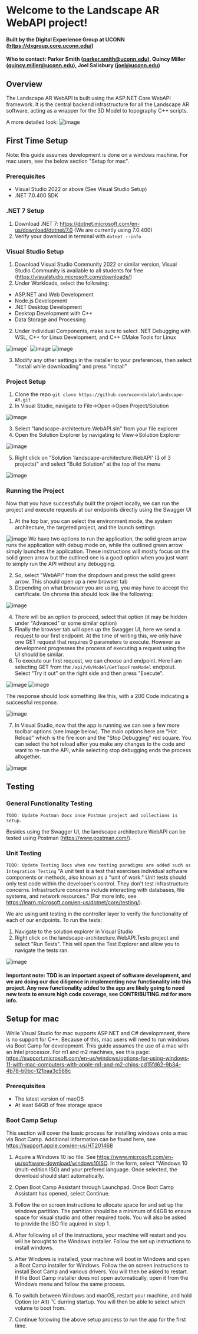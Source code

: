 # Welcome to the Landscape AR WebAPI project!
#### Built by the Digital Experience Group at UCONN (https://dxgroup.core.uconn.edu/)
#### Who to contact: Parker Smith (parker.smith@uconn.edu), Quincy Miller (quincy.miller@uconn.edu), Joel Salisbury (joel@uconn.edu)

## Overview
The Landscape AR WebAPI is built using the ASP.NET Core WebAPI framework. It is the central backend infrastructure for all the Landscape AR software, acting as a wrapper for the 3D Model to topography C++ scripts.

A more detailed look:
![image](https://github.com/uconndxlab/landscape-AR/assets/32872369/12bd0b76-ff89-4cc8-849f-f5374f9f7188)


## First Time Setup
Note: this guide assumes development is done on a windows machine. For mac users, see the below section "Setup for mac".
### Prerequisites 
- Visual Studio 2022 or above (See Visual Studio Setup)
- .NET 7.0.400 SDK

### .NET 7 Setup
1. Download .NET 7: https://dotnet.microsoft.com/en-us/download/dotnet/7.0 (We are currently using 7.0.400)
2. Verify your download in terminal with ```dotnet --info```

### Visual Studio Setup
1. Download Visual Studio Community 2022 or similar version, Visual Studio Community is available to all students for free (https://visualstudio.microsoft.com/downloads/)
2. Under Workloads, select the following: 
  - ASP.NET and Web Development
  - Node.js Development
  - .NET Desktop Development
  - Desktop Development with C++
  - Data Storage and Processing

2. Under Individual Components, make sure to select .NET Debugging with WSL, C++ for Linux Development, and C++ CMake Tools for Linux

![image](https://github.com/uconndxlab/landscape-AR/assets/32872369/bf81151e-1bcc-4f63-87d4-342cea25b2d0)` ![image](https://github.com/uconndxlab/landscape-AR/assets/32872369/28d82329-da8f-4a8d-b435-109e8c7d9adc) ![image](https://github.com/uconndxlab/landscape-AR/assets/32872369/31dc173e-9873-4c76-8ad2-8d4b62c21355)


3. Modify any other settings in the installer to your preferences, then select "Install while downloading" and press "Install"

### Project Setup
1. Clone the repo ```git clone https://github.com/uconndxlab/landscape-AR.git```
2. In Visual Studio, navigate to File->Open->Open Project/Solution

![image](https://github.com/uconndxlab/landscape-AR/assets/32872369/02643562-8f8a-4921-ba2a-54800f078332)

3. Select "landscape-architecture.WebAPI.sln" from your file explorer
4. Open the Solution Explorer by navigating to View->Solution Explorer

![image](https://github.com/uconndxlab/landscape-AR/assets/32872369/58b387c8-fd73-4469-b626-decb5e9d6421)

5. Right click on "Solution 'landscape-architecture.WebAPI' (3 of 3 projects)" and select "Build Solution" at the top of the menu

![image](https://github.com/uconndxlab/landscape-AR/assets/32872369/70cc1961-0b3e-4d2a-80ef-9e1d98a3da52)

### Running the Project

Now that you have successfully built the project locally, we can run the project and execute requests at our endpoints directly using the Swagger UI

1. At the top bar, you can select the environment mode, the system architecture, the targeted project, and the launch settings

![image](https://github.com/uconndxlab/landscape-AR/assets/32872369/c9e697bb-bcd4-4fa1-9335-f04a65521aec)
We have two options to run the application, the solid green arrow runs the application with debug mode on, while the outlined green arrow simply launches the application. These instructions will mostly focus on the solid green arrow but the outlined one is a good option when you just want to simply run the API without any debugging.

2. So, select "WebAPI" from the dropdown and press the solid green arrow. This should open up a new browser tab
3. Depending on what browser you are using, you may have to accept the certificate. On chrome this should look like the following:

![image](https://github.com/uconndxlab/landscape-AR/assets/32872369/da8184cc-f187-4370-872d-e68ce7e438d4)

4. There will be an option to proceed, select that option (it may be hidden under "Advanced" or some similar option)
5. Finally the browser tab will open up the Swagger UI, here we send a request to our first endpoint. At the time of writing this, we only have one GET request that requires 0 parameters to execute. However as development progresses the process of executing a request using the UI should be similar.
6. To execute our first request, we can choose and endpoint. Here I am selecting GET from the ```/api/v0/Model/GetTopoFromModel``` endpoiut. Select "Try it out" on the right side and then press "Execute".

![image](https://github.com/uconndxlab/landscape-AR/assets/32872369/b860654c-8bf7-4522-b5ab-18d60c22c5e9)
![image](https://github.com/uconndxlab/landscape-AR/assets/32872369/18e3fdbb-79ae-4d7b-bd28-69a8cd3d064b)

The response should look something like this, with a 200 Code indicating a successful response.

![image](https://github.com/uconndxlab/landscape-AR/assets/32872369/20a38c88-7445-4e52-bfc1-9a9adec8d629)

7. In Visual Studio, now that the app is running we can see a few more toolbar options (see image below). The main options here are "Hot Reload" which is the fire icon and the "Stop Debugging" red square. You can select the hot reload after you make any changes to the code and want to re-run the API, while selecting stop debugging ends the process altogether.

![image](https://github.com/uconndxlab/landscape-AR/assets/32872369/fe3f1176-7f23-4d9c-892d-0ede8b40d0e8)

## Testing

### General Functionality Testing
```TODO: Update Postman Docs once Postman project and collections is setup.```

Besides using the Swagger UI, the landscape architecture WebAPI can be tested using Postman (https://www.postman.com/).

### Unit Testing
```TODO: Update Testing Docs when new testing paradigms are added such as Integration Testing```
"A unit test is a test that exercises individual software components or methods, also known as a "unit of work." Unit tests should only test code within the developer's control. They don't test infrastructure concerns. Infrastructure concerns include interacting with databases, file systems, and network resources." (For more info, see https://learn.microsoft.com/en-us/dotnet/core/testing/). 

We are using unit testing in the controller layer to verify the functionality of each of our endpoints.
To run the tests:

1. Navigate to the solution explorer in Visual Studio
2. Right click on the landscape-architecture.WebAPI.Tests project and select "Run Tests". This will open the Test Explorer and allow you to navigate the tests ran.

![image](https://github.com/uconndxlab/landscape-AR/assets/32872369/2d26592e-d181-4cd0-8b78-77c43066861e)

#### Important note: TDD is an important aspect of software development, and we are doing our due diligence in implementing new functionality into this project. Any new functionality added to the app are likely going to need new tests to ensure high code coverage, see CONTRIBUTING.md for more info.

## Setup for mac

While Visual Studio for mac supports ASP.NET and C# developmnent, there is no support for C++. Because of this, mac users will need to run windows via Boot Camp for development. This guide assumes the use of a mac with an Intel processor. For m1 and m2 machines, see this page: https://support.microsoft.com/en-us/windows/options-for-using-windows-11-with-mac-computers-with-apple-m1-and-m2-chips-cd15fd62-9b34-4b78-b0bc-121baa3c568c

### Prerequisites
- The latest version of macOS
- At least 64GB of free storage space

### Boot Camp Setup
This section will cover the basic process for installing windows onto a mac via Boot Camp. Additional information can be found here, see https://support.apple.com/en-us/HT201468

1. Aquire a Windows 10 iso file. See https://www.microsoft.com/en-us/software-download/windows10ISO. In the form, select "Windows 10 (multi-edition ISO) and your prefered language. Once selected, the download should start automatically.

2. Open Boot Camp Assistant through Launchpad. Once Boot Camp Assistant has opened, select Continue.

3. Follow the on screen instructions to allocate space for and set up the windows partition. The partition should be a minimum of 64GB to ensure space for visual studio and other required tools. You will also be asked to provide the ISO file aquired in step 1.

4. After following all of the instructions, your machine will restart and you will be brought to the Windows installer. Follow the set up instructions to install windows.

5. After Windows is installed, your machine will boot in Windows and open a Boot Camp installer for Windows. Follow the on screen instructions to install Boot Camp and various drivers. You will then be asked to restart. If the Boot Camp installer does not open automatically, open it from the Windows menu and follow the same process.

6. To switch between Windows and macOS, restart your machine, and hold Option (or Alt) ⌥ durring startup. You will then be able to select which volume to boot from.

7. Continue following the above setup process to run the app for the first time.